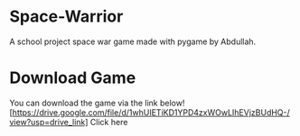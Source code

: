 # Space-Warrior
A school project space war game made with pygame by Abdullah.
# Download Game
You can download the game via the link below!
<br>
[https://drive.google.com/file/d/1whUIETiKD1YPD4zxWOwLIhEVjzBUdHQ-/view?usp=drive_link] Click here
